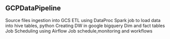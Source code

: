 ## GCPDataPipeline

Source files ingestion into GCS 
ETL using DataProc
Spark job to load data into hive tables, python
Creating DW in google bigquery
Dim and fact tables 
Job Scheduling using Airflow 
Job schedule,monitoring and workflows

 
